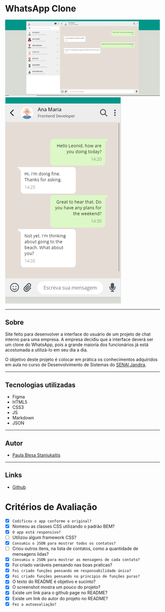 # WhatsApp Clone
![SCREENSHOT](./img/print.png)
![SCREENSHOT_Mobile](./img/print_mobile.PNG)

---

## Sobre
Site feito  para desenvolver a interface do usuário de um projeto de chat interno para uma empresa. A empresa decidiu que a interface deverá ser um clone do WhatsApp, pois a grande maioria dos funcionários já está acostumada a utilizá-lo em seu dia a dia.

O objetivo deste projeto é colocar em prática os conhecimentos adquiridos em aula no curso de Desenvolvimento de Sistemas do [SENAI Jandira](https://jandira.sp.senai.br/).

---
## Tecnologias utilizadas
- Figma
- HTML5
- CSS3
- JS
- Markdown
- JSON

---
## Autor
- [Paula Blesa Staniukaitis](https://github.com/StaniukaitisPaula)

---
## Links
- [Github](https://github.com/StaniukaitisPaula/whatsApp-senai-1-2023)

# Critérios de Avaliação
- [x] `Codificou o app conforme o original?`
- [X] Nomeou as classes CSS utilizando o padrão BEM?
- [x] `O app está responsivo?`
- [ ] Utilizou algum framework CSS?
- [x] `Consumiu o JSON para mostrar todos os contatos?`
- [ ] Criou outros itens, na lista de contatos, como a quantidade de mensagens lidas?
- [x] `Consumiu o JSON para mostrar as mensagens de cada contato?`
- [x] Foi criado variáveis pensando nas boas praticas?
- [x] `Foi criado funções pensando em responsabilidade única?`
- [x] `Foi criado funções pensando no principio de funções puras?`
- [x] O texto do README é objetivo e sucinto?
- [x] O screenshot mostra um pouco do projeto?
- [x] Existe um link para o github page no README?
- [x] Existe um link do autor do projeto no README?
- [x] `Fez a autoavaliação?`
